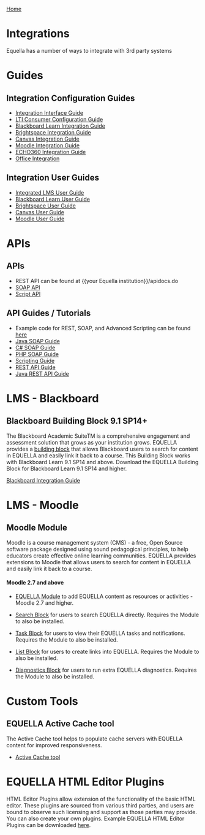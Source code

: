 [Home](https://equella.github.io/)

# Integrations
Equella has a number of ways to integrate with 3rd party systems

# Guides

## Integration Configuration Guides
* [Integration Interface Guide](../guides/IntegrationInterfaceGuide.md)
* [LTI Consumer Configuration Guide](../guides/LTIConsumerConfigurationGuide.md)
* [Blackboard Learn Integration Guide](../guides/BlackboardLearnIntegrationGuide.md)
* [Brightspace Integration Guide](../guides/BrightspaceIntegrationGuide.md)
* [Canvas Integration Guide](../guides/CanvasIntegrationGuide.md)
* [Moodle Integration Guide](../guides/MoodleIntegrationGuide.md)
* [ECHO360 Integration Guide](../guides/ECHOIntegrationGuide.md)
* [Office Integration](../guides/OfficeIntegrationGuide.md)

## Integration User Guides
* [Integrated LMS User Guide](../guides/IntegratedLMSUserGuide.md)
* [Blackboard Learn User Guide](../guides/BlackboardLearnUserGuide.md)
* [Brightspace User Guide](../guides/BrightspaceUserGuide.md)
* [Canvas User Guide](../guides/CanvasUserGuide.md)
* [Moodle User Guide](../guides/MoodleUserGuide.md)


# APIs

## APIs
* REST API can be found at {{your Equella institution}}/apidocs.do
* [SOAP API](../api-docs/Script/api%20reference.html)
* [Script API](../api-docs/Script/api%20reference.html)

## API Guides / Tutorials
* Example code for REST, SOAP, and Advanced Scripting can be found [here](https://github.com/equella/equella.github.io/tree/master/example-scripts)
* [Java SOAP Guide](../guides/JavaSOAPTutorial.md)
* [C# SOAP Guide](../guides/CPlusSOAPTutorial.md)
* [PHP SOAP Guide](../guides/PHPSOAPTutorial.md)
* [Scripting Guide](../guides/AdvancedScriptingGuide.md)
* [REST API Guide](../guides/RestAPIGuide.md)
* [Java REST API Guide](../guides/JavaRESTTutorial.md)

# LMS - Blackboard

## Blackboard Building Block 9.1 SP14+
The Blackboard Academic SuiteTM is a comprehensive engagement and assessment solution that grows as your institution grows. EQUELLA provides a [building block](https://github.com/equella/equella-blackboard-integration) that allows Blackboard users to search for content in EQUELLA and easily link it back to a course. This Building Block works with Blackboard Learn 9.1 SP14 and above.
Download the EQUELLA Building Block for Blackboard Learn 9.1 SP14 and higher.  

[Blackboard Integration Guide](../guides/BlackboardLearnIntegrationGuide.md)

# LMS - Moodle

## Moodle Module
Moodle is a course management system (CMS) - a free, Open Source software package designed using sound pedagogical principles, to help educators create effective online learning communities. EQUELLA provides extensions to Moodle that allows users to search for content in EQUELLA and easily link it back to a course.
#### Moodle 2.7 and above
* [EQUELLA Module](https://github.com/equella/moodle-mod_equella) to add EQUELLA content as resources or activities - Moodle 2.7 and higher. 

* [Search Block](https://github.com/equella/moodle-block_equella_search) for users to search EQUELLA directly. Requires the Module to also be installed.

* [Task Block](https://github.com/equella/moodle-block_equella_tasks) for users to view their EQUELLA tasks and notifications. Requires the Module to also be installed.

* [List Block](https://github.com/equella/moodle-block_equella_links) for users to create links into EQUELLA. Requires the Module to also be installed.

* [Diagnostics Block](https://github.com/equella/moodle-mod_equella-tools) for users to run extra EQUELLA diagnostics. Requires the Module to also be installed.

# Custom Tools

## EQUELLA Active Cache tool
The Active Cache tool helps to populate cache servers with EQUELLA content for improved responsiveness.
* [Active Cache tool](https://github.com/equella/Equella/tree/master/Source/Tools/Cacher)

# EQUELLA HTML Editor Plugins
HTML Editor Plugins allow extension of the functionality of the basic HTML editor. These plugins are sourced from various third parties, and users are bound to observe such licensing and support as those parties may provide. You can also create your own plugins.   Example EQUELLA HTML Editor Plugins can be downloaded [here](https://github.com/equella/equella.github.io/tree/master/example-scripts/HTML-editor-plugin).

